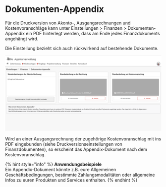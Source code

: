 # Dokumenten-Appendix

Für die Druckversion von Akonto-, Ausgangsrechnungen und Kostenvoranschläge kann unter Einstellungen &gt; Finanzen &gt; Dokumenten-Appendix ein PDF hinterlegt werden, dass am Ende jedes Finanzdokuments angehängt wird.

Die Einstellung bezieht sich auch rückwirkend auf bestehende Dokumente.

![](../../.gitbook/assets/dokumenten-appendix.png)

Wird an einer Ausgangsrechnung der zugehörige Kostenvoranschlag mit ins PDF eingebunden \(siehe Druckversionseinstellungen von Finanzdokumenten\), so erscheint das Appendix-Dokument nach dem Kostenvoranschlag.

{% hint style="info" %}
**Anwendungsbeispiele**  
Ein Appendix-Dokument könnte z.B. eure Allgemeinen Geschäftsbedingungen, bestimmte Zahlungsmodalitäten oder allgemeine Infos zu euren Produkten und Services enthalten.
{% endhint %}

